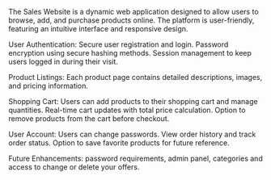 The Sales Website is a dynamic web application designed to allow users to browse, add, and purchase products online. The platform is user-friendly, featuring an intuitive interface and responsive design.


User Authentication:
Secure user registration and login.
Password encryption using secure hashing methods.
Session management to keep users logged in during their visit.

Product Listings:
Each product page contains detailed descriptions, images, and pricing information.

Shopping Cart:
Users can add products to their shopping cart and manage quantities.
Real-time cart updates with total price calculation.
Option to remove products from the cart before checkout.

User Account:
Users can change passwords.
View order history and track order status.
Option to save favorite products for future reference.


Future Enhancements: password requirements, admin panel, categories and access to change or delete your offers.
